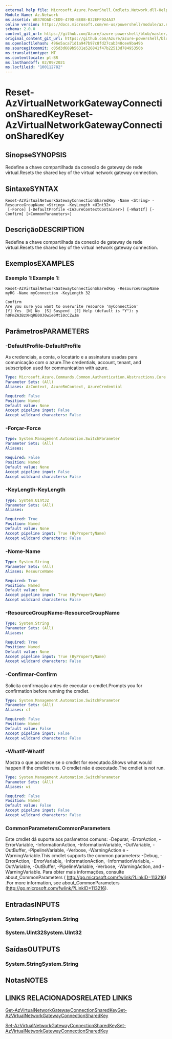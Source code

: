 ```yaml
---
external help file: Microsoft.Azure.PowerShell.Cmdlets.Network.dll-Help.xml
Module Name: Az.Network
ms.assetid: AB370DAD-CED9-479D-BE08-B32EFF924A37
online version: https://docs.microsoft.com/en-us/powershell/module/az.network/reset-azvirtualnetworkgatewayconnectionsharedkey
schema: 2.0.0
content_git_url: https://github.com/Azure/azure-powershell/blob/master/src/Network/Network/help/Reset-AzVirtualNetworkGatewayConnectionSharedKey.md
original_content_git_url: https://github.com/Azure/azure-powershell/blob/master/src/Network/Network/help/Reset-AzVirtualNetworkGatewayConnectionSharedKey.md
ms.openlocfilehash: 496e5aca71d1a947b97c8fd27cab348cee9ba49b
ms.sourcegitcommit: c05d3d669b5631e526841f47b22513d78495350b
ms.translationtype: MT
ms.contentlocale: pt-BR
ms.lasthandoff: 02/09/2021
ms.locfileid: "100112782"
---
```

# <span data-ttu-id="c512e-101">Reset-AzVirtualNetworkGatewayConnectionSharedKey</span><span class="sxs-lookup"><span data-stu-id="c512e-101">Reset-AzVirtualNetworkGatewayConnectionSharedKey</span></span>

## <span data-ttu-id="c512e-102">Sinopse</span><span class="sxs-lookup"><span data-stu-id="c512e-102">SYNOPSIS</span></span>
<span data-ttu-id="c512e-103">Redefine a chave compartilhada da conexão de gateway de rede virtual.</span><span class="sxs-lookup"><span data-stu-id="c512e-103">Resets the shared key of the virtual network gateway connection.</span></span>

## <span data-ttu-id="c512e-104">Sintaxe</span><span class="sxs-lookup"><span data-stu-id="c512e-104">SYNTAX</span></span>

```
Reset-AzVirtualNetworkGatewayConnectionSharedKey -Name <String> -ResourceGroupName <String> -KeyLength <UInt32>
 [-Force] [-DefaultProfile <IAzureContextContainer>] [-WhatIf] [-Confirm] [<CommonParameters>]
```

## <span data-ttu-id="c512e-105">Descrição</span><span class="sxs-lookup"><span data-stu-id="c512e-105">DESCRIPTION</span></span>
<span data-ttu-id="c512e-106">Redefine a chave compartilhada da conexão de gateway de rede virtual.</span><span class="sxs-lookup"><span data-stu-id="c512e-106">Resets the shared key of the virtual network gateway connection.</span></span>

## <span data-ttu-id="c512e-107">Exemplos</span><span class="sxs-lookup"><span data-stu-id="c512e-107">EXAMPLES</span></span>

### <span data-ttu-id="c512e-108">Exemplo 1:</span><span class="sxs-lookup"><span data-stu-id="c512e-108">Example 1:</span></span>
```
Reset-AzVirtualNetworkGatewayConnectionSharedKey -ResourceGroupName myRG -Name myConnection -KeyLength 32

Confirm
Are you sure you want to overwrite resource 'myConnection'
[Y] Yes  [N] No  [S] Suspend  [?] Help (default is "Y"): y
h0FmZA3BzXHqRE00J0wie0Mti0cCZwJm
```

## <span data-ttu-id="c512e-109">Parâmetros</span><span class="sxs-lookup"><span data-stu-id="c512e-109">PARAMETERS</span></span>

### <span data-ttu-id="c512e-110">-DefaultProfile</span><span class="sxs-lookup"><span data-stu-id="c512e-110">-DefaultProfile</span></span>
<span data-ttu-id="c512e-111">As credenciais, a conta, o locatário e a assinatura usadas para comunicação com o azure.</span><span class="sxs-lookup"><span data-stu-id="c512e-111">The credentials, account, tenant, and subscription used for communication with azure.</span></span>

```yaml
Type: Microsoft.Azure.Commands.Common.Authentication.Abstractions.Core.IAzureContextContainer
Parameter Sets: (All)
Aliases: AzContext, AzureRmContext, AzureCredential

Required: False
Position: Named
Default value: None
Accept pipeline input: False
Accept wildcard characters: False
```

### <span data-ttu-id="c512e-112">-Forçar</span><span class="sxs-lookup"><span data-stu-id="c512e-112">-Force</span></span>
```yaml
Type: System.Management.Automation.SwitchParameter
Parameter Sets: (All)
Aliases:

Required: False
Position: Named
Default value: None
Accept pipeline input: False
Accept wildcard characters: False
```

### <span data-ttu-id="c512e-113">-KeyLength</span><span class="sxs-lookup"><span data-stu-id="c512e-113">-KeyLength</span></span>
```yaml
Type: System.UInt32
Parameter Sets: (All)
Aliases:

Required: True
Position: Named
Default value: None
Accept pipeline input: True (ByPropertyName)
Accept wildcard characters: False
```

### <span data-ttu-id="c512e-114">-Nome</span><span class="sxs-lookup"><span data-stu-id="c512e-114">-Name</span></span>
```yaml
Type: System.String
Parameter Sets: (All)
Aliases: ResourceName

Required: True
Position: Named
Default value: None
Accept pipeline input: True (ByPropertyName)
Accept wildcard characters: False
```

### <span data-ttu-id="c512e-115">-ResourceGroupName</span><span class="sxs-lookup"><span data-stu-id="c512e-115">-ResourceGroupName</span></span>
```yaml
Type: System.String
Parameter Sets: (All)
Aliases:

Required: True
Position: Named
Default value: None
Accept pipeline input: True (ByPropertyName)
Accept wildcard characters: False
```

### <span data-ttu-id="c512e-116">-Confirmar</span><span class="sxs-lookup"><span data-stu-id="c512e-116">-Confirm</span></span>
<span data-ttu-id="c512e-117">Solicita confirmação antes de executar o cmdlet.</span><span class="sxs-lookup"><span data-stu-id="c512e-117">Prompts you for confirmation before running the cmdlet.</span></span>

```yaml
Type: System.Management.Automation.SwitchParameter
Parameter Sets: (All)
Aliases: cf

Required: False
Position: Named
Default value: False
Accept pipeline input: False
Accept wildcard characters: False
```

### <span data-ttu-id="c512e-118">-WhatIf</span><span class="sxs-lookup"><span data-stu-id="c512e-118">-WhatIf</span></span>
<span data-ttu-id="c512e-119">Mostra o que acontece se o cmdlet for executado.</span><span class="sxs-lookup"><span data-stu-id="c512e-119">Shows what would happen if the cmdlet runs.</span></span>
<span data-ttu-id="c512e-120">O cmdlet não é executado.</span><span class="sxs-lookup"><span data-stu-id="c512e-120">The cmdlet is not run.</span></span>

```yaml
Type: System.Management.Automation.SwitchParameter
Parameter Sets: (All)
Aliases: wi

Required: False
Position: Named
Default value: False
Accept pipeline input: False
Accept wildcard characters: False
```

### <span data-ttu-id="c512e-121">CommonParameters</span><span class="sxs-lookup"><span data-stu-id="c512e-121">CommonParameters</span></span>
<span data-ttu-id="c512e-122">Este cmdlet dá suporte aos parâmetros comuns: -Depurar, -ErrorAction, -ErrorVariable, -InformationAction, -InformationVariable, -OutVariable, -OutBuffer, -PipelineVariable, -Verbose, -WarningAction e -WarningVariable.</span><span class="sxs-lookup"><span data-stu-id="c512e-122">This cmdlet supports the common parameters: -Debug, -ErrorAction, -ErrorVariable, -InformationAction, -InformationVariable, -OutVariable, -OutBuffer, -PipelineVariable, -Verbose, -WarningAction, and -WarningVariable.</span></span> <span data-ttu-id="c512e-123">Para obter mais informações, consulte about_CommonParameters ( http://go.microsoft.com/fwlink/?LinkID=113216) .</span><span class="sxs-lookup"><span data-stu-id="c512e-123">For more information, see about_CommonParameters (http://go.microsoft.com/fwlink/?LinkID=113216).</span></span>

## <span data-ttu-id="c512e-124">Entradas</span><span class="sxs-lookup"><span data-stu-id="c512e-124">INPUTS</span></span>

### <span data-ttu-id="c512e-125">System.String</span><span class="sxs-lookup"><span data-stu-id="c512e-125">System.String</span></span>

### <span data-ttu-id="c512e-126">System.UInt32</span><span class="sxs-lookup"><span data-stu-id="c512e-126">System.UInt32</span></span>

## <span data-ttu-id="c512e-127">Saídas</span><span class="sxs-lookup"><span data-stu-id="c512e-127">OUTPUTS</span></span>

### <span data-ttu-id="c512e-128">System.String</span><span class="sxs-lookup"><span data-stu-id="c512e-128">System.String</span></span>

## <span data-ttu-id="c512e-129">Notas</span><span class="sxs-lookup"><span data-stu-id="c512e-129">NOTES</span></span>

## <span data-ttu-id="c512e-130">LINKS RELACIONADOS</span><span class="sxs-lookup"><span data-stu-id="c512e-130">RELATED LINKS</span></span>

[<span data-ttu-id="c512e-131">Get-AzVirtualNetworkGatewayConnectionSharedKey</span><span class="sxs-lookup"><span data-stu-id="c512e-131">Get-AzVirtualNetworkGatewayConnectionSharedKey</span></span>](./Get-AzVirtualNetworkGatewayConnectionSharedKey.md)

[<span data-ttu-id="c512e-132">Set-AzVirtualNetworkGatewayConnectionSharedKey</span><span class="sxs-lookup"><span data-stu-id="c512e-132">Set-AzVirtualNetworkGatewayConnectionSharedKey</span></span>](./Set-AzVirtualNetworkGatewayConnectionSharedKey.md)
